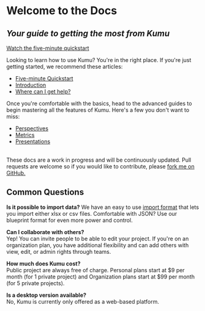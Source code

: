 <div class="welcome-block">
  <div class="hero-content">
    <h1>Welcome to the Docs</h1>
    <h2><em>Your guide to getting the most from Kumu</em></h2>
    <a class="btn" href="getting-started/five-minute-quickstart.md">Watch the five-minute quickstart</a>

  </div>
</div>

Looking to learn how to use Kumu? You're in the right place. If you're just getting started, we recommend these articles:

* [Five-minute Quickstart](getting-started/five-minute-quickstart.md)
* [Introduction](getting-started/introduction.md)
* [Where can I get help?](about/where-can-i-get-help.md)

Once you're comfortable with the basics, head to the advanced guides to begin mastering all the features of Kumu. Here's a few you don't want to miss:

* [Perspectives](advanced-guides/perspectives.md)
* [Metrics](advanced-guides/metrics.md)
* [Presentations](advanced-guides/presentations.md)

<br />
<span class="quiet">These docs are a work in progress and will be continuously updated. Pull requests are welcome so if you would like to contribute, please <a href="https://github.com/kumu/docs">fork me on GitHub.</a></span>

## Common Questions

**Is it possible to import data?**
We have an easy to use [import format](../advanced-guides/import-export.md) that lets you import either xlsx or csv files. Comfortable with JSON? Use our blueprint format for even more power and control.

**Can I collaborate with others?**<br />
Yep! You can invite people to be able to edit your project. If you're on an organization plan, you have additional flexibility and can add others with view, edit, or admin rights through teams.

**How much does Kumu cost?**<br />
Public project are always free of charge. Personal plans start at $9 per month (for 1 private project) and Organization plans start at $99 per month (for 5 private projects).

**Is a desktop version available?**<br />
No, Kumu is currently only offered as a web-based platform.
